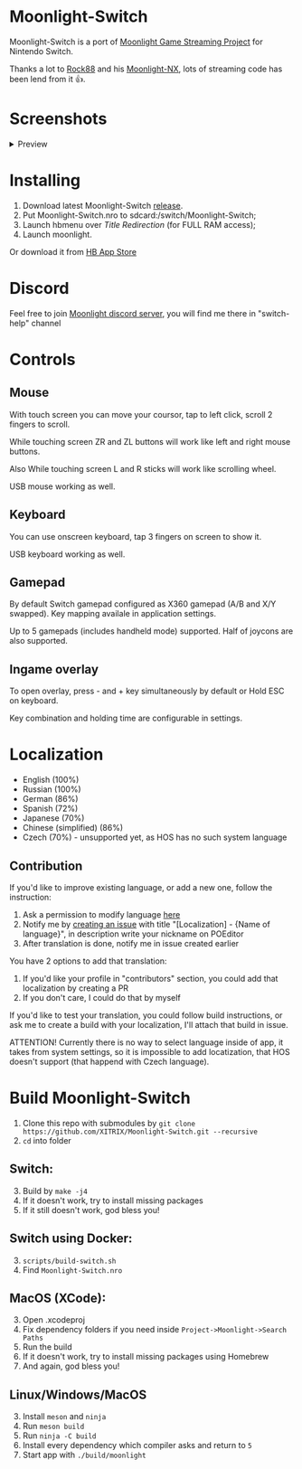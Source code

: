 # Moonlight-Switch

Moonlight-Switch is a port of [Moonlight Game Streaming Project](https://github.com/moonlight-stream "Moonlight Game Streaming Project") for Nintendo Switch.

Thanks a lot to [Rock88](https://github.com/rock88) and his [Moonlight-NX](https://github.com/rock88/moonlight-nx), lots of streaming code has been lend from it 👍.

# Screenshots
<details>
  <summary>Preview</summary>
  <p float="left">
  <img width="500" src="https://user-images.githubusercontent.com/9553519/135712658-20382345-2da5-4968-9f57-f9f4470ae819.jpg" />
  <img width="500" src="https://user-images.githubusercontent.com/9553519/135712664-bf2481b2-2791-490d-99a9-2f968682db76.jpg" />
  <img width="500" src="https://user-images.githubusercontent.com/9553519/135712669-fd8b2495-e1ea-4357-949f-7fa7312da46f.jpg" />
  <img width="500" src="https://user-images.githubusercontent.com/9553519/135712672-b9ac3785-bd1c-4948-82b2-9b353019feba.jpg" />
  <img width="500" src="https://user-images.githubusercontent.com/9553519/135712676-aaa85bb7-9517-4a6d-bc35-070df092383c.jpg" />
  </p>
</details>

# Installing
1. Download latest Moonlight-Switch [release](https://github.com/XITRIX/Moonlight-Switch/releases).
2. Put Moonlight-Switch.nro to sdcard:/switch/Moonlight-Switch;
3. Launch hbmenu over *Title Redirection* (for FULL RAM access);
4. Launch moonlight.

Or download it from [HB App Store](https://apps.fortheusers.org/switch/Moonlight-Switch)

# Discord
Feel free to join [Moonlight discord server](https://discord.gg/fmtcVPzaG4), you will find me there in "switch-help" channel

# Controls
## Mouse
With touch screen you can move your coursor, tap to left click, scroll 2 fingers to scroll.

While touching screen ZR and ZL buttons will work like left and right mouse buttons.

Also While touching screen L and R sticks will work like scrolling wheel.

USB mouse working as well.

## Keyboard
You can use onscreen keyboard, tap 3 fingers on screen to show it.

USB keyboard working as well.

## Gamepad
By default Switch gamepad configured as X360 gamepad (A/B and X/Y swapped). Key mapping availale in application settings.

Up to 5 gamepads (includes handheld mode) supported. Half of joycons are also supported.

## Ingame overlay
To open overlay, press - and + key simultaneously by default or Hold ESC on keyboard.

Key combination and holding time are configurable in settings.

# Localization
- English (100%)
- Russian (100%)
- German (86%)
- Spanish (72%)
- Japanese (70%)
- Chinese (simplified) (86%)
- Czech (70%) - unsupported yet, as HOS has no such system language

## Contribution
If you'd like to improve existing language, or add a new one, follow the instruction:
1. Ask a permission to modify language [here](https://poeditor.com/join/project?hash=9kiCIvN0dc)
2. Notify me by [creating an issue](https://github.com/XITRIX/Moonlight-Switch/issues/new) with title "[Localization] - {Name of language}", in description write your nickname on POEditor
3. After translation is done, notify me in issue created earlier

You have 2 options to add that translation:
1. If you'd like your profile in "contributors" section, you could add that localization by creating a PR
2. If you don't care, I could do that by myself

If you'd like to test your translation, you could follow build instructions, or ask me to create a build with your localization, I'll attach that build in issue.

ATTENTION! Currently there is no way to select language inside of app, it takes from system settings, so it is impossible to add locatization, that HOS doesn't support (that happend with Czech language).

# Build Moonlight-Switch
1. Clone this repo with submodules by `git clone https://github.com/XITRIX/Moonlight-Switch.git --recursive`
2. `cd` into folder

## Switch:
3. Build by `make -j4`
4. If it doesn't work, try to install missing packages
5. If it still doesn't work, god bless you!

## Switch using Docker:
3. `scripts/build-switch.sh`
4. Find `Moonlight-Switch.nro`

## MacOS (XCode):
3. Open .xcodeproj
4. Fix dependency folders if you need inside `Project->Moonlight->Search Paths`
5. Run the build
6. If it doesn't work, try to install missing packages using Homebrew
7. And again, god bless you!

## Linux/Windows/MacOS
3. Install `meson` and `ninja`
4. Run `meson build`
5. Run `ninja -C build`
6. Install every dependency which compiler asks and return to `5`
7. Start app with `./build/moonlight`
